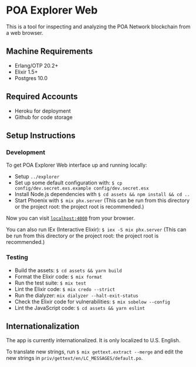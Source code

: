 # POA Explorer Web

This is a tool for inspecting and analyzing the POA Network blockchain from a web browser.

## Machine Requirements

* Erlang/OTP 20.2+
* Elixir 1.5+
* Postgres 10.0


## Required Accounts

* Heroku for deployment
* Github for code storage


## Setup Instructions

### Development

To get POA Explorer Web interface up and running locally:

  * Setup `../explorer`
  * Set up some default configuration with: `$ cp config/dev.secret.exs.example config/dev.secret.esx`
  * Install Node.js dependencies with `$ cd assets && npm install && cd ..`
  * Start Phoenix with `$ mix phx.server` (This can be run from this directory or the project root: the project root is recommended.)

Now you can visit [`localhost:4000`](http://localhost:4000) from your browser.

You can also run IEx (Interactive Elixir): `$ iex -S mix phx.server` (This can be run from this directory or the project root: the project root is recommended.)

### Testing

  * Build the assets: `$ cd assets && yarn build`
  * Format the Elixir code: `$ mix format`
  * Run the test suite: `$ mix test`
  * Lint the Elixir code: `$ mix credo --strict`
  * Run the dialyzer: `mix dialyzer --halt-exit-status`
  * Check the Elixir code for vulnerabilities: `$ mix sobelow --config`
  * Lint the JavaScript code: `$ cd assets && yarn eslint`


## Internationalization

The app is currently internationalized. It is only localized to U.S. English.

To translate new strings, run `$ mix gettext.extract --merge` and edit the new strings in `priv/gettext/en/LC_MESSAGES/default.po`.
